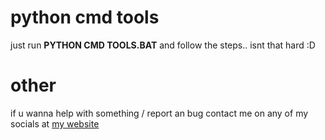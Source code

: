 # python cmd tools
just run **PYTHON CMD TOOLS.BAT** and follow the steps.. isnt that hard :D


# other
if u wanna help with something / report an bug contact me on any of my socials at [my website](https://thijke.nl)
